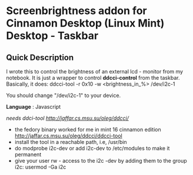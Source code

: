 # Screenbrightness addon for Cinnamon Desktop (Linux Mint) Desktop - Taskbar
## Quick Description
I wrote this to control the brightness of an external lcd - monitor from my notebook.
It is just a wrapper to control __ddcci-control__ from the taskbar.
Basically, it does:
	ddcci-tool -r 0x10 -w <brightness_in_%> /dev/i2c-1

You should change "/dev/i2c-1" to your device.

__Language__ : Javascript

_needs ddci-tool <http://jaffar.cs.msu.su/oleg/ddcci/>_
* the fedory binary worked for me in mint 16 cinnamon edition <http://jaffar.cs.msu.su/oleg/ddcci/ddcci-tool>
* install the tool in a reachable path, i.e, /usr/bin
* do 
	modprobe i2c-dev
or add i2c-dev to /etc/modules to make it permanent
* give your user rw - access to the i2c -dev by adding them to the group i2c:
	usermod -Ga i2c <YourUsername>